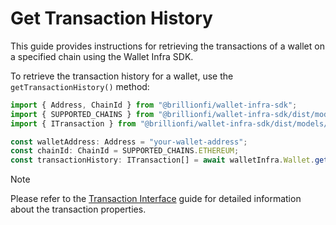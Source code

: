 # Get Transaction History

This guide provides instructions for retrieving the transactions of a wallet on a specified chain using the Wallet Infra SDK.

To retrieve the transaction history for a wallet, use the `getTransactionHistory()` method:

```ts
import { Address, ChainId } from "@brillionfi/wallet-infra-sdk";
import { SUPPORTED_CHAINS } from "@brillionfi/wallet-infra-sdk/dist/models/common.models";
import { ITransaction } from "@brillionfi/wallet-infra-sdk/dist/models/transaction.models";

const walletAddress: Address = "your-wallet-address";
const chainId: ChainId = SUPPORTED_CHAINS.ETHEREUM;
const transactionHistory: ITransaction[] = await walletInfra.Wallet.getTransactionHistory(walletAddress, chainId);
```

> [!NOTE]
> Please refer to the [Transaction Interface](../transaction/transaction-interface.md) guide for detailed information about the transaction properties.
